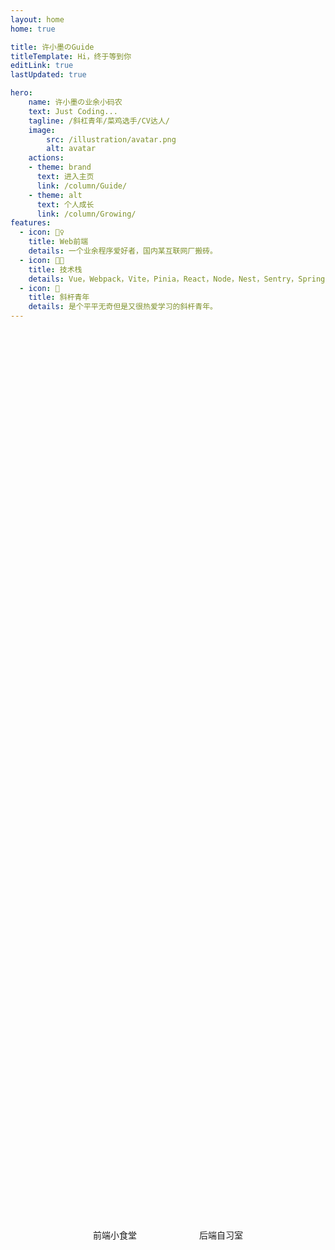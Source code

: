 ```yaml
---
layout: home
home: true

title: 许小墨のGuide
titleTemplate: Hi，终于等到你
editLink: true
lastUpdated: true

hero:
    name: 许小墨の业余小码农
    text: Just Coding...
    tagline: /斜杠青年/菜鸡选手/CV达人/
    image:
        src: /illustration/avatar.png
        alt: avatar
    actions:
    - theme: brand
      text: 进入主页
      link: /column/Guide/
    - theme: alt
      text: 个人成长
      link: /column/Growing/
features:
  - icon: 🤹‍♀️
    title: Web前端
    details: 一个业余程序爱好者，国内某互联网厂搬砖。
  - icon: 🥷🏻
    title: 技术栈
    details: Vue，Webpack，Vite，Pinia，React，Node，Nest，Sentry，SpringBoot，Nginx，Docker，Git，Mongodb，MySQL，Monorepo，Redis...
  - icon: 🧩
    title: 斜杆青年
    details: 是个平平无奇但是又很热爱学习的斜杆青年。
---
```


<div style="position: absolute; left: 50%; top: 50%; transform: translate(-50%, 100%); width: 240px; display: flex; justify-content: space-between;">
  <el-dropdown>
    <el-button round size="large" type="success">前端小食堂</el-button>
    <template #dropdown>
      <el-dropdown-menu>
        <el-dropdown-item disabled>基本功</el-dropdown-item>
        <el-dropdown-item>
          <el-link href="/xuxiaomo.guide/article/frontend/html" :underline="false">Html</el-link>
        </el-dropdown-item>
        <el-dropdown-item>
          <el-link href="/xuxiaomo.guide/article/frontend/css" :underline="false">CSS</el-link>
        </el-dropdown-item>
        <el-dropdown-item>
          <el-link href="/xuxiaomo.guide/article/frontend/javascript" :underline="false">JavaScript</el-link>
        </el-dropdown-item>
        <el-dropdown-item>
          <el-link href="/xuxiaomo.guide/article/frontend/typescript" :underline="false">TypeScript</el-link>
        </el-dropdown-item>
        <el-dropdown-item disabled divided>框架</el-dropdown-item>
        <el-dropdown-item>
          <el-link href="/xuxiaomo.guide/article/frontend/react" :underline="false">React</el-link>
        </el-dropdown-item>
        <el-dropdown-item>
          <el-link href="/xuxiaomo.guide/article/frontend/next" :underline="false">NextJS</el-link>
        </el-dropdown-item>
        <el-dropdown-item>
          <el-link href="/xuxiaomo.guide/article/frontend/vue" :underline="false">Vue</el-link>
        </el-dropdown-item>
        <el-dropdown-item>
          <el-link href="/xuxiaomo.guide/article/frontend/tauri" :underline="false">Tauri</el-link>
        </el-dropdown-item>
        <el-dropdown-item disabled divided>丰富资源</el-dropdown-item>
        <el-dropdown-item>
          <el-link href="/xuxiaomo.guide/article/frontend/ui" :underline="false">组件库</el-link>
        </el-dropdown-item>
      </el-dropdown-menu>
    </template>
  </el-dropdown>
    <el-dropdown>
    <el-button round size="large" type="success" plain>后端自习室</el-button>
    <template #dropdown>
      <el-dropdown-menu>
        <el-dropdown-item disabled>嗨你好吗</el-dropdown-item>
        <el-dropdown-item>
          <el-link href="/xuxiaomo.guide/article/backend/nodejs" :underline="false">Node.js</el-link>
        </el-dropdown-item>
        <el-dropdown-item>
          <el-link href="/xuxiaomo.guide/article/backend/nestjs" :underline="false">NestJS</el-link>
        </el-dropdown-item>
        <el-dropdown-item>
          <el-link href="/xuxiaomo.guide/article/backend/CPP" :underline="false">C++</el-link>
        </el-dropdown-item>
        <el-dropdown-item>
          <el-link href="/xuxiaomo.guide/article/backend/Csharp" :underline="false">C#NET</el-link>
        </el-dropdown-item>
        <el-dropdown-item disabled divided>服务</el-dropdown-item>
        <el-dropdown-item >
          <el-link href="/xuxiaomo.guide/article/backend/nginx" :underline="false">Nginx</el-link>
        </el-dropdown-item>
        <el-dropdown-item >
          <el-link href="/xuxiaomo.guide/article/backend/gitLearn" :underline="false">Git</el-link>
        </el-dropdown-item>
      </el-dropdown-menu>
    </template>
  </el-dropdown>
</div>

<!-- 自定义组件 -->
<!-- <script setup>
import home from './.vitepress/components/home.vue';
</script>

<home /> -->